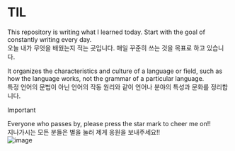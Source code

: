 # TIL
This repository is writing what I learned today. Start with the goal of constantly writing every day.  
오늘 내가 무엇을 배웠는지 적는 곳입니다. 매일 꾸준히 쓰는 것을 목표로 하고 있습니다.  
  
It organizes the characteristics and culture of a language or field, such as how the language works, not the grammar of a particular language.  
특정 언어의 문법이 아닌 언어의 작동 원리와 같이 언어나 분야의 특성과 문화를 정리합니다.
  
> [!Important]
> Everyone who passes by, please press the star mark to cheer me on!!  
> 지나가시는 모든 분들은 별을 눌러 제게 응원을 보내주세요!!  
> ![image](https://github.com/presiti/TIL/assets/89508552/675992af-f3ea-40fd-a60a-9b3509509e94)
